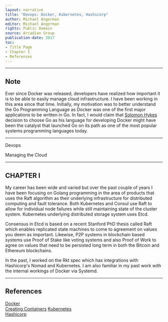 ```yaml
---
layout: narrative
title: "Devops: Docker, Kubernetes, Hashicorp"
author: Michael Angerman
editor: Michael Angerman
rights: Public Domain
source: Arcadian Group
publication-date: 2017
toc:
- Title Page
- Chapter I
- References
---
```


---

## Note

Ever since Docker was released, developers have realized how important it is to be
able to easily manage cloud infrastructure.  I have been working in this area
since that time.  Initially, my motivation was to better understand the Go Programming
Language as Docker was one of the first major applications to be written in Go.  In fact,
I would claim that
[Solomon Hykes](https://www.forbes.com/sites/alexkonrad/2015/07/01/meet-docker-founder-solomon-hykes)
decision to choose Go as his language for developing Docker might have been the catalyst that launched Go on its path as one of the most popular systems programming languages today.

---

<a id="title-page" />

<p class="centered large">Devops</p>
<p class="centered medium">Managing the Cloud</p>

---

## CHAPTER I

My career has been wide and varied but over the past couple of years I have been focusing on Golang programming in the area of products that uses the Raft algorithm as their underlying infrastructure for distributed computing and fault tolerance. Both Kubernetes and Consul use Raft to allow for individual node failures while still maintaining state of the cluster system.  Kubernetes underlying distributed storage system uses Etcd.

Consensus in Etcd is based on a recent Stanford PhD thesis called Raft which enables replicated state machines to come to agreement on values you deem as important. Likewise, P2P systems in blockchain based systems use Proof of Stake like voting systems and also Proof of Work to agree on values that need to be persisted long term in both the Bitcoin and Ethereum blockchains.

In the past, I worked on the Rkt spec which has integrations with Hashicorp's Nomad and Kubernetes.  I am also familiar in my past work with the internal workings of Docker via Systemd.

---

## References

[Docker](https://www.docker.com/)  
[Creating Containers](http://crosbymichael.com/creating-containers-part-1.html)
[Kubernetes](https://kubernetes.io/)  
[Hashicorp](https://www.hashicorp.com/)  
